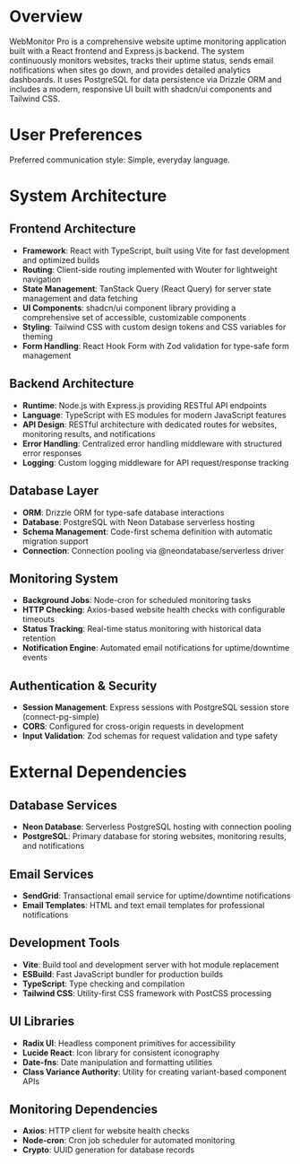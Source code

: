# Overview

WebMonitor Pro is a comprehensive website uptime monitoring application built with a React frontend and Express.js backend. The system continuously monitors websites, tracks their uptime status, sends email notifications when sites go down, and provides detailed analytics dashboards. It uses PostgreSQL for data persistence via Drizzle ORM and includes a modern, responsive UI built with shadcn/ui components and Tailwind CSS.

# User Preferences

Preferred communication style: Simple, everyday language.

# System Architecture

## Frontend Architecture
- **Framework**: React with TypeScript, built using Vite for fast development and optimized builds
- **Routing**: Client-side routing implemented with Wouter for lightweight navigation
- **State Management**: TanStack Query (React Query) for server state management and data fetching
- **UI Components**: shadcn/ui component library providing a comprehensive set of accessible, customizable components
- **Styling**: Tailwind CSS with custom design tokens and CSS variables for theming
- **Form Handling**: React Hook Form with Zod validation for type-safe form management

## Backend Architecture
- **Runtime**: Node.js with Express.js providing RESTful API endpoints
- **Language**: TypeScript with ES modules for modern JavaScript features
- **API Design**: RESTful architecture with dedicated routes for websites, monitoring results, and notifications
- **Error Handling**: Centralized error handling middleware with structured error responses
- **Logging**: Custom logging middleware for API request/response tracking

## Database Layer
- **ORM**: Drizzle ORM for type-safe database interactions
- **Database**: PostgreSQL with Neon Database serverless hosting
- **Schema Management**: Code-first schema definition with automatic migration support
- **Connection**: Connection pooling via @neondatabase/serverless driver

## Monitoring System
- **Background Jobs**: Node-cron for scheduled monitoring tasks
- **HTTP Checking**: Axios-based website health checks with configurable timeouts
- **Status Tracking**: Real-time status monitoring with historical data retention
- **Notification Engine**: Automated email notifications for uptime/downtime events

## Authentication & Security
- **Session Management**: Express sessions with PostgreSQL session store (connect-pg-simple)
- **CORS**: Configured for cross-origin requests in development
- **Input Validation**: Zod schemas for request validation and type safety

# External Dependencies

## Database Services
- **Neon Database**: Serverless PostgreSQL hosting with connection pooling
- **PostgreSQL**: Primary database for storing websites, monitoring results, and notifications

## Email Services
- **SendGrid**: Transactional email service for uptime/downtime notifications
- **Email Templates**: HTML and text email templates for professional notifications

## Development Tools
- **Vite**: Build tool and development server with hot module replacement
- **ESBuild**: Fast JavaScript bundler for production builds
- **TypeScript**: Type checking and compilation
- **Tailwind CSS**: Utility-first CSS framework with PostCSS processing

## UI Libraries
- **Radix UI**: Headless component primitives for accessibility
- **Lucide React**: Icon library for consistent iconography
- **Date-fns**: Date manipulation and formatting utilities
- **Class Variance Authority**: Utility for creating variant-based component APIs

## Monitoring Dependencies
- **Axios**: HTTP client for website health checks
- **Node-cron**: Cron job scheduler for automated monitoring
- **Crypto**: UUID generation for database records